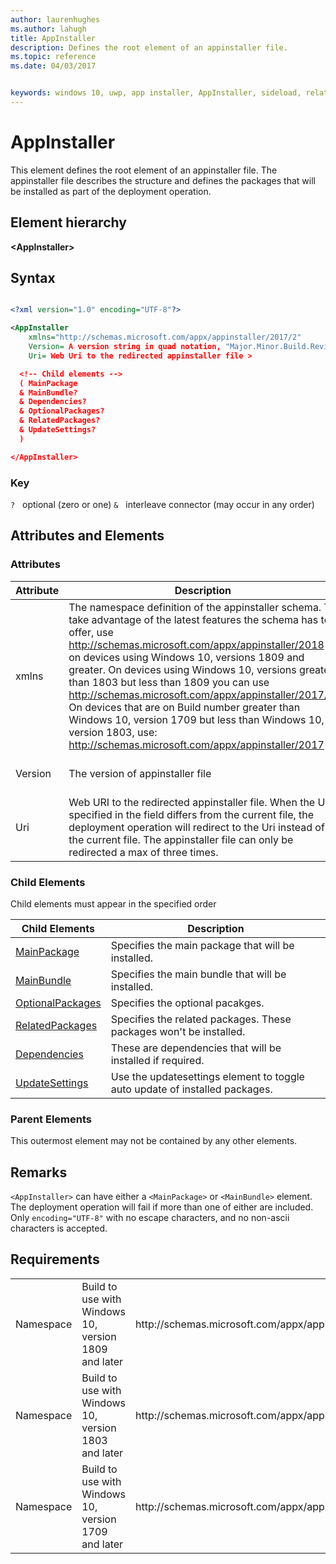 ```yaml
---
author: laurenhughes
ms.author: lahugh
title: AppInstaller
description: Defines the root element of an appinstaller file.
ms.topic: reference
ms.date: 04/03/2017


keywords: windows 10, uwp, app installer, AppInstaller, sideload, related set, optional packages
---
```


# AppInstaller

This element defines the root element of an appinstaller file. The appinstaller file describes the structure and defines the packages that will be installed as part of the deployment operation. 

## Element hierarchy

<b>&lt;AppInstaller&gt;</b>

## Syntax
``` xml

<?xml version="1.0" encoding="UTF-8"?>

<AppInstaller 
    xmlns="http://schemas.microsoft.com/appx/appinstaller/2017/2"
    Version= A version string in quad notation, "Major.Minor.Build.Revision".
    Uri= Web Uri to the redirected appinstaller file >

  <!-- Child elements -->
  ( MainPackage
  & MainBundle?
  & Dependencies?
  & OptionalPackages?
  & RelatedPackages?
  & UpdateSettings?
  )

</AppInstaller>
```

### Key
`?`   optional (zero or one)
`&`   interleave connector (may occur in any order)

## Attributes and Elements

### Attributes

| Attribute | Description | Data type | Required |
|-----------|-------------|-----------|----------|
| xmlns | The namespace definition of the appinstaller schema. To take advantage of the latest features the schema has to offer, use http://schemas.microsoft.com/appx/appinstaller/2018 on devices using Windows 10, versions 1809 and greater. On devices using Windows 10, versions greater than 1803 but less than 1809 you can use http://schemas.microsoft.com/appx/appinstaller/2017/2. On devices that are on Build number greater than Windows 10, version 1709 but less than Windows 10, version 1803, use: http://schemas.microsoft.com/appx/appinstaller/2017 | URI as a string between 1 and 2084 characters in length. |  Yes |
| Version | The version of appinstaller file |   A version string in quad notation, "Major.Minor.Build.Revision". | Yes |
| Uri | Web URI to the redirected appinstaller file. When the Uri specified in the field differs from the current file, the deployment operation will redirect to the Uri instead of the current file. The appinstaller file can only be redirected a max of three times. | Web URI as a string between 1 and 2084 characters in length.| Yes |


### Child Elements

Child elements must appear in the specified order

| Child Elements | Description |
|----------------|-------------|
| [MainPackage](element-main-package.md) | Specifies the main package that will be installed. |
| [MainBundle](element-main-bundle.md) | Specifies the main bundle that will be installed. |
| [OptionalPackages](element-optional-packages.md) | Specifies the optional pacakges. |
| [RelatedPackages](element-related-packages.md) | Specifies the related packages. These packages won't be installed. |
| [Dependencies](element-dependencies.md) | These are dependencies that will be installed if required. |
| [UpdateSettings](element-update-settings.md) | Use the updatesettings element to toggle auto update of installed packages. |

### Parent Elements

This outermost element may not be contained by any other elements.

## Remarks
`<AppInstaller>` can have either a `<MainPackage>` or `<MainBundle>` element. The deployment operation will fail if more than one of either are included.
Only `encoding="UTF-8"` with no escape characters, and no non-ascii characters is accepted.

## Requirements
<table>
    <tbody>
        <tr>
            <td>Namespace</td>
            <td>Build to use with Windows 10, version 1809 and later</td>
            <td>http://schemas.microsoft.com/appx/appinstaller/2018 </td>
        </tr>
        <tr>
            <td>Namespace</td>
            <td>Build to use with Windows 10, version 1803 and later</td>
            <td>http://schemas.microsoft.com/appx/appinstaller/2017/2 </td>
        </tr>
        <tr>
            <td>Namespace</td>
            <td>Build to use with Windows 10, version 1709 and later</td>
            <td>http://schemas.microsoft.com/appx/appinstaller/2017 </td>
        </tr>
    </tbody>
</table>